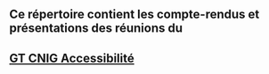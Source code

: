 ## Ce répertoire contient les compte-rendus et présentations des réunions du
## [GT CNIG Accessibilité](https://cnig.gouv.fr/gt-accessibilite-a18058.html)
